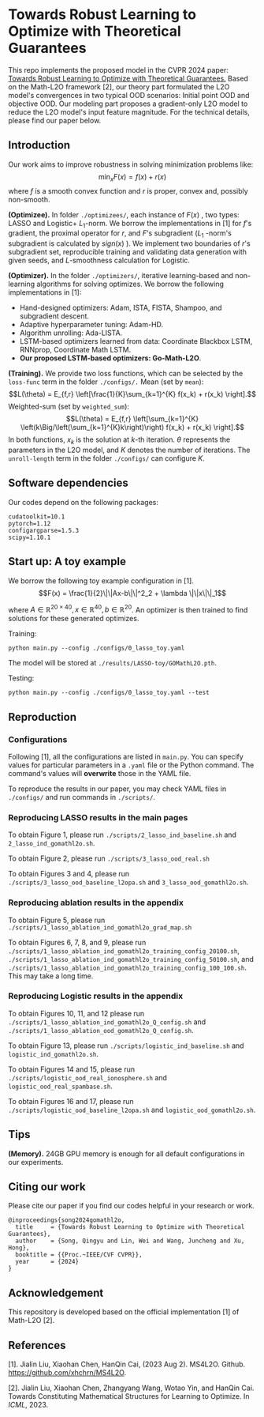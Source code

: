 # Towards Robust Learning to Optimize with Theoretical Guarantees

This repo implements the proposed model in the CVPR 2024 paper: [Towards Robust Learning to Optimize with Theoretical Guarantees.](https://henryhxu.github.io/share/qingyu-cvpr24.pdf) 
Based on the Math-L2O framework [2], our theory part formulated the L2O model's convergences in two typical OOD scenarios: Initial point OOD and objective OOD. 
Our modeling part proposes a gradient-only L2O model to reduce the L2O model's input feature magnitude. For the technical details, please find our paper below.

## Introduction
Our work aims to improve robustness in solving minimization problems like:
$$\min_{x}F(x) = f(x) + r(x)$$
where $f$ is a smooth convex function and $r$ is proper, convex and, possibly non-smooth.


**(Optimizee).** 
In folder `./optimizees/`, each instance of $F(x)$ , two types: LASSO and Logistic+ $L_1$-norm. We borrow the implementations in [1] for $f$'s gradient, the proximal operator for $r$, and $F$'s subgradient ($L_1$ -norm's subgradient is calculated by $sign(x)$ ). We implement two boundaries of $r$'s subgradient set, reproducible training and validating data generation with given seeds, and $L$-smoothness calculation for Logistic.

**(Optimizer).** 
In the folder `./optimizers/`, iterative learning-based and non-learning algorithms for solving optimizes. We borrow the following implementations in [1]:
* Hand-designed optimizers: Adam, ISTA, FISTA, Shampoo, and subgradient descent. 
* Adaptive hyperparameter tuning: Adam-HD. 
* Algorithm unrolling: Ada-LISTA. 
* LSTM-based optimizers learned from data: Coordinate Blackbox LSTM, RNNprop, Coordinate Math LSTM. 
* **Our proposed LSTM-based optimizers: Go-Math-L2O**.

**(Training).**
We provide two loss functions, which can be selected by the `loss-func` term in the folder `./configs/.` Mean (set by `mean`):
$$L(\theta) = E_{f,r} \left[\frac{1}{K}\sum_{k=1}^{K} f(x_k) + r(x_k) \right].$$
Weighted-sum (set by `weighted_sum`):
$$L(\theta) = E_{f,r} \left[\sum_{k=1}^{K} \left(k\Big/\left(\sum_{k=1}^{K}k\right)\right) f(x_k) + r(x_k) \right].$$
In both functions, $x_k$ is the solution at $k$-th iteration. $\theta$ represents the parameters in the L2O model, and $K$ denotes the number of iterations. The `unroll-length` term in the folder `./configs/` can configure $K$.



## Software dependencies
Our codes depend on the following packages:
```
cudatoolkit=10.1
pytorch=1.12
configargparse=1.5.3
scipy=1.10.1
```

## Start up: A toy example
We borrow the following toy example configuration in [1].
$$F(x) = \frac{1}{2}\|\|Ax-b\|\|^2_2 + \lambda \|\|x\|\|_1$$

where $A\in\mathbb{R}^{20\times40},x\in\mathbb{R}^{40},b\in\mathbb{R}^{20}$. An optimizer is then trained to find solutions for these generated optimizes.

Training:
```
python main.py --config ./configs/0_lasso_toy.yaml
```
The model will be stored at `./results/LASSO-toy/GOMathL2O.pth`.

Testing:
```
python main.py --config ./configs/0_lasso_toy.yaml --test
```

## Reproduction

### Configurations 
Following [1], all the configurations are listed in `main.py`. 
You can specify values for particular parameters in a `.yaml` file or the Python command. The command's values will **overwrite** those in the YAML file.

To reproduce the results in our paper, you may check YAML files in `./configs/` and run commands in `./scripts/`.

### Reproducing LASSO results in the main pages

To obtain Figure 1, please run `./scripts/2_lasso_ind_baseline.sh` and `2_lasso_ind_gomathl2o.sh`.

To obtain Figure 2, please run `./scripts/3_lasso_ood_real.sh`

To obtain Figures 3 and 4, please run `./scripts/3_lasso_ood_baseline_l2opa.sh` and `3_lasso_ood_gomathl2o.sh`.

### Reproducing ablation results in the appendix

To obtain Figure 5, please run `./scripts/1_lasso_ablation_ind_gomathl2o_grad_map.sh`

To obtain Figures 6, 7, 8, and 9, please run `./scripts/1_lasso_ablation_ind_gomathl2o_training_config_20100.sh`, `./scripts/1_lasso_ablation_ind_gomathl2o_training_config_50100.sh`, and `./scripts/1_lasso_ablation_ind_gomathl2o_training_config_100_100.sh`. This may take a long time.

### Reproducing Logistic results in the appendix
To obtain Figures 10, 11, and 12 please run `./scripts/1_lasso_ablation_ind_gomathl2o_Q_config.sh` and `./scripts/1_lasso_ablation_ood_gomathl2o_Q_config.sh`.

To obtain Figure 13, please run `./scripts/logistic_ind_baseline.sh` and `logistic_ind_gomathl2o.sh`.

To obtain Figures 14 and 15, please run `./scripts/logistic_ood_real_ionosphere.sh` and `logistic_ood_real_spambase.sh`.

To obtain Figures 16 and 17, please run `./scripts/logistic_ood_baseline_l2opa.sh` and `logistic_ood_gomathl2o.sh`.


## Tips

**(Memory).** 24GB GPU memory is enough for all default configurations in our experiments.


## Citing our work
Please cite our paper if you find our codes helpful in your research or work.
```
@inproceedings{song2024gomathl2o,
  title     = {Towards Robust Learning to Optimize with Theoretical Guarantees},
  author    = {Song, Qingyu and Lin, Wei and Wang, Juncheng and Xu, Hong},
  booktitle = {{Proc.~IEEE/CVF CVPR}},
  year      = {2024}
}
```

## Acknowledgement
This repository is developed based on the official implementation [1] of Math-L2O [2].


## References
[1]. Jialin Liu, Xiaohan Chen, HanQin Cai, (2023 Aug 2). MS4L2O. Github. https://github.com/xhchrn/MS4L2O.

[2]. Jialin Liu, Xiaohan Chen, Zhangyang Wang, Wotao Yin, and HanQin Cai. Towards Constituting Mathematical Structures for Learning to Optimize. In *ICML*, 2023.
